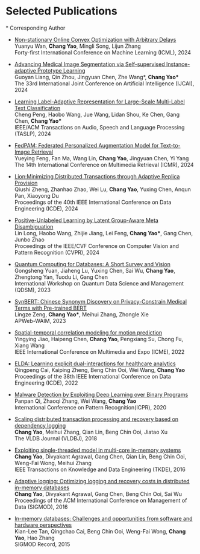 
# Selected Publications 

\* Corresponding Author

- [Non-stationary Online Convex Optimization with Arbitrary Delays]()
<br /> Yuanyu Wan, **Chang Yao**, Mingli Song, Lijun Zhang
<br />Forty-first International Conference on Machine Learning (ICML), 2024

- [Advancing Medical Image Segmentation via Self-supervised Instance-adaptive Prototype Learning]()
<br /> Guoyan Liang, Qin Zhou, Jingyuan Chen, Zhe Wang\*, **Chang Yao\***
<br />The 33rd International Joint Conference on Artificial Intelligence (IJCAI), 2024

- [Learning Label-Adaptive Representation for Large-Scale Multi-Label Text Classification]()
<br />Cheng Peng, Haobo Wang, Jue Wang, Lidan Shou, Ke Chen, Gang Chen, **Chang Yao\***
<br />IEEE/ACM Transactions on Audio, Speech and Language Processing (TASLP), 2024

- [FedPAM: Federated Personalized Augmentation Model for Text-to-Image Retrieval]() 
<br />Yueying Feng, Fan Ma, Wang Lin, **Chang Yao**, Jingyuan Chen, Yi Yang
<br />The 14th International Conference on Multimedia Retrieval (ICMR), 2024

- [Lion:Minimizing Distributed Transactions through Adaptive Replica Provision]() 
<br />Qiushi Zheng, Zhanhao Zhao, Wei Lu, **Chang Yao**, Yuxing Chen, Anqun Pan, Xiaoyong Du
<br />Proceedings of the 40th IEEE International Conference on Data Engineering (ICDE), 2024

- [Positive-Unlabeled Learning by Latent Group-Aware Meta Disambiguation]()
<br />Lin Long, Haobo Wang, Zhijie Jiang, Lei Feng, **Chang Yao\***, Gang Chen, Junbo Zhao
<br />Proceedings of the IEEE/CVF Conference on Computer Vision and Pattern Recognition (CVPR), 2024

- [Quantum Computing for Databases: A Short Survey and Vision]()
<br />Gongsheng Yuan, Jiaheng Lu, Yuxing Chen, Sai Wu, **Chang Yao**, Zhengtong Yan, Tuodu Li, Gang Chen
<br />International Workshop on Quantum Data Science and Management (QDSM), 2023

- [SynBERT: Chinese Synonym Discovery on Privacy-Constrain Medical Terms with Pre-trained BERT]()
<br />Lingze Zeng, **Chang Yao\***, Meihui Zhang, Zhongle Xie
<br />APWeb-WAIM, 2023

- [Spatial-temporal correlation modeling for motion prediction]()
<br />Yingying Jiao, Haipeng Chen, **Chang Yao**, Pengxiang Su, Chong Fu, Xiang Wang
<br />IEEE International Conference on Multimedia and Expo (ICME), 2022

- [ELDA: Learning explicit dual-interactions for healthcare analytics]()
<br />Qingpeng Cai, Kaiping Zheng, Beng Chin Ooi, Wei Wang, **Chang Yao**
<br />Proceedings of the 38th IEEE International Conference on Data Engineering (ICDE), 2022

- [Malware Detection by Exploiting Deep Learning over Binary Programs]()
<br />Panpan Qi, Zhaoqi Zhang, Wei Wang, **Chang Yao**
<br />International Conference on Pattern Recognition(ICPR), 2020

- [Scaling distributed transaction processing and recovery based on dependency logging]()
<br /> **Chang Yao**, Meihui Zhang, Qian Lin, Beng Chin Ooi, Jiatao Xu
<br />The VLDB Journal (VLDBJ), 2018

- [Exploiting single-threaded model in multi-core in-memory systems]()
<br /> **Chang Yao**, Divyakant Agrawal, Gang Chen, Qian Lin, Beng Chin Ooi, Weng-Fai Wong, Meihui Zhang
<br />IEEE Transactions on Knowledge and Data Engineering (TKDE), 2016

- [Adaptive logging: Optimizing logging and recovery costs in distributed in-memory databases]()
<br />**Chang Yao**, Divyakant Agrawal, Gang Chen, Beng Chin Ooi, Sai Wu
<br />Proceedings of the ACM International Conference on Management of Data (SIGMOD), 2016

- [In-memory databases: Challenges and opportunities from software and hardware perspectives]()
<br /> Kian-Lee Tan, Qingchao Cai, Beng Chin Ooi, Weng-Fai Wong, **Chang Yao**, Hao Zhang
<br />SIGMOD Record, 2015
